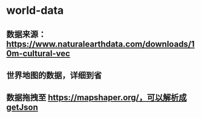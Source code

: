 # world-data
## 数据来源：https://www.naturalearthdata.com/downloads/10m-cultural-vec
## 世界地图的数据，详细到省
## 数据拖拽至 https://mapshaper.org/，可以解析成getJson
